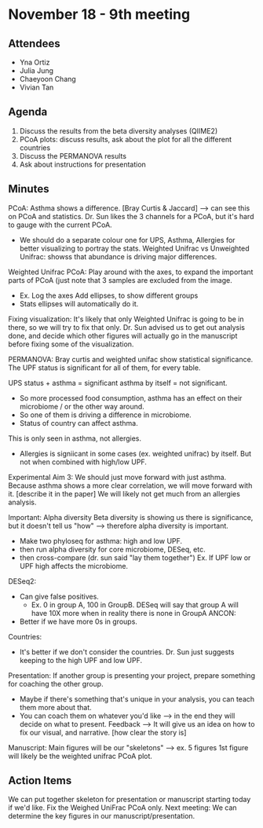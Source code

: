 # November 18 - 9th meeting

## Attendees
- Yna Ortiz
- Julia Jung
- Chaeyoon Chang
- Vivian Tan 

## Agenda
1) Discuss the results from the beta diversity analyses (QIIME2)
2) PCoA plots: discuss results, ask about the plot for all the different countries
4) Discuss the PERMANOVA results
5) Ask about instructions for presentation
   
## Minutes

PCoA:
Asthma shows a difference. [Bray Curtis & Jaccard] --> can see this on PCoA and statistics. 
Dr. Sun likes the 3 channels for a PCoA, but it's hard to gauge with the current PCoA.
- We should do a separate colour one for UPS, Asthma, Allergies for better visualizing to portray the stats.
Weighted Unifrac vs Unweighted Unifrac: showss that abundance is driving major differences.

Weighted Unifrac PCoA:
Play around with the axes, to expand the important parts of PCoA (just note that 3 samples are excluded from the image.  
- Ex. Log the axes 
Add ellipses, to show different groups 
- Stats ellipses will automatically do it.


Fixing visualization:
It's likely that only Weighted Unifrac is going to be in there, so we will try to fix that only. 
Dr. Sun advised us to get out analysis done, and decide which other figures will actually go in the manuscript before fixing some of the visualization. 


PERMANOVA:
Bray curtis and weighted unifac show statistical significance. 
The UPF status is significant for all of them, for every table. 

UPS status + asthma = significant
asthma by itself = not significant.
- So more processed food consumption, asthma has an effect on their microbiome / or the other way around. 
- So one of them is driving a difference in microbiome.
- Status of country can affect asthma.

This is only seen in asthma, not allergies. 
- Allergies is signiicant in some cases (ex. weighted unifrac) by itself. But not when combined with high/low UPF. 

Experimental Aim 3: 
We should just move forward with just asthma. Because asthma shows a more clear correlation, we will move forward with it. [describe it in the paper]
We will likely not get much from an allergies analysis. 


Important: Alpha diversity
Beta diversity is showing us there is significance, but it doesn't tell us "how" --> therefore alpha diversity is important. 
- Make two phyloseq for asthma: high and low UPF.
- then run alpha diversity for core microbiome, DESeq, etc.
- then cross-compare (dr. sun said "lay them together")
Ex. If UPF low or UPF high affects the microbiome.

DESeq2: 
- Can give false positives. 
   - Ex. 0 in group A, 100 in GroupB. DESeq will say that group A will have 10X more when in reality there is none in GroupA
ANCON:
- Better if we have more 0s in groups. 


Countries:
- It's better if we don't consider the countries. Dr. Sun just suggests keeping to the high UPF and low UPF. 

Presentation:
If another group is presenting your project, prepare something for coaching the other group. 
- Maybe if there's something that's unique in your analysis, you can teach them more about that. 
- You can coach them on whatever you'd like --> in the end they will decide on what to present. 
Feedback --> It will give us an idea on how to fix our visual, and narrative. [how clear the story is]


Manuscript:
Main figures will be our "skeletons" --> ex. 5 figures 
1st figure will likely be the weighted unifrac PCoA plot. 





## Action Items
We can put together skeleton for presentation or manuscript starting today if we'd like. 
Fix the Weighed UniFrac PCoA only. 
Next meeting: We can determine the key figures in our manuscript/presentation. 





